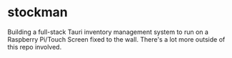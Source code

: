 # stockman

Building a full-stack Tauri inventory management system to run on a Raspberry Pi/Touch Screen fixed to the wall. There's a lot more outside of this repo involved.
